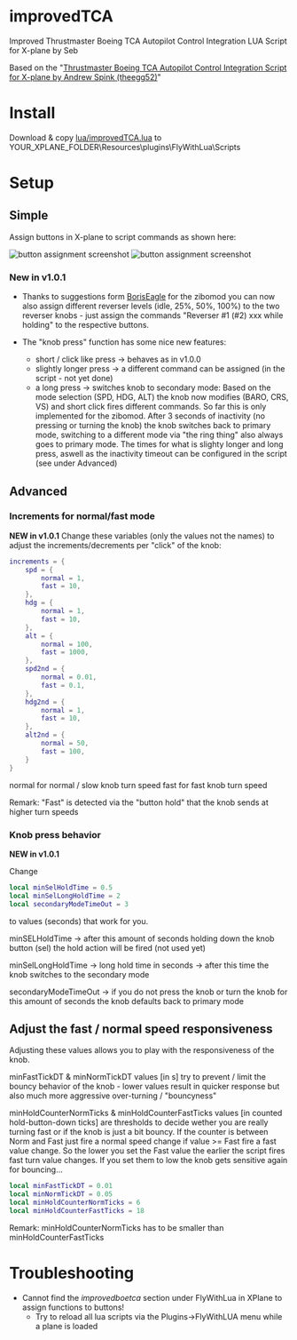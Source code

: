 # improvedTCA
Improved Thrustmaster Boeing TCA Autopilot Control Integration LUA Script for X-plane by Seb

Based on the "[Thrustmaster Boeing TCA Autopilot Control Integration Script for X-plane by Andrew Spink (theegg52)](https://forums.x-plane.org/index.php?/files/file/79047-flywithlua-script-for-thrustmaster-boeing-tca-quadrant-autopilot/)"

# Install

Download & copy [lua/improvedTCA.lua](https://github.com/xpxop/improvedTCA/blob/main/lua/improvedTCA.lua) to YOUR_XPLANE_FOLDER\Resources\plugins\FlyWithLua\Scripts

# Setup

## Simple

Assign buttons in X-plane to script commands as shown here:

![button assignment screenshot][btnasgn1]
![button assignment screenshot][btnasgn2]

[btnasgn1]: https://github.com/xpxop/improvedTCA/blob/main/imgs/assign_buttons1.JPG "button assignment screenshot 1"
[btnasgn2]: https://github.com/xpxop/improvedTCA/blob/main/imgs/assign_buttons2.JPG "button assignment screenshot 2"

### New in v1.0.1
* Thanks to suggestions form [BorisEagle](https://github.com/BorisEagle) for the zibomod you can now also assign different reverser levels (idle, 25%, 50%, 100%) to the two reverser knobs - just assign the commands "Reverser #1 (#2) xxx while holding" to the respective buttons.

* The "knob press" function has some nice new features:
  * short / click like press -> behaves as in v1.0.0
  * slightly longer press -> a different command can be assigned (in the script - not yet done)
  * a long press -> switches knob to secondary mode: Based on the mode selection (SPD, HDG, ALT) the knob now modifies (BARO, CRS, VS) and short click fires different commands. So far this is only implemented for the zibomod. After 3 seconds of inactivity (no pressing or turning the knob) the knob switches back to primary mode, switching to a different mode via "the ring thing" also always goes to primary mode. The times for what is slighty longer and long press, aswell as the inactivity timeout can be configured in the script (see under Advanced)

## Advanced

### Increments for normal/fast mode
**NEW in v1.0.1**
Change these variables (only the values not the names) to adjust the increments/decrements per "click" of the knob:

```lua
increments = {
	spd = {
		normal = 1,
		fast = 10,		
	},
	hdg = {
		normal = 1,
		fast = 10,		
	},
	alt = {
		normal = 100,
		fast = 1000,		
	},
	spd2nd = {
		normal = 0.01,
		fast = 0.1,		
	},
	hdg2nd = {
		normal = 1,
		fast = 10,		
	},
	alt2nd = {
		normal = 50,
		fast = 100,		
	}
}
```

normal for normal / slow knob turn speed
fast for fast knob turn speed

Remark: "Fast" is detected via the "button hold" that the knob sends at higher turn speeds

### Knob press behavior
**NEW in v1.0.1**

Change

```lua
local minSelHoldTime = 0.5
local minSelLongHoldTime = 2
local secondaryModeTimeOut = 3
```

to values (seconds) that work for you.

minSELHoldTime -> after this amount of seconds holding down the knob button (sel) the hold action will be fired (not used yet)

minSelLongHoldTime -> long hold time in seconds -> after this time the knob switches to the secondary mode

secondaryModeTimeOut -> if you do not press the knob or turn the knob for this amount of seconds the knob defaults back to primary mode

## Adjust the fast / normal speed responsiveness

Adjusting these values allows you to play with the responsiveness of the knob.

minFastTickDT & minNormTickDT values [in s] try to prevent / limit the bouncy behavior of the knob - lower values result in quicker response but also much more aggressive over-turning / "bouncyness"

minHoldCounterNormTicks & minHoldCounterFastTicks values [in counted hold-button-down ticks] are thresholds to decide wether you are really turning fast or if the knob is just a bit bouncy. If the counter is between Norm and Fast just fire a normal speed change if value >= Fast fire a fast value change. So the lower you set the Fast value the earlier the script fires fast turn value changes. If you set them to low the knob gets sensitive again for bouncing... 

```lua
local minFastTickDT = 0.01
local minNormTickDT = 0.05
local minHoldCounterNormTicks = 6
local minHoldCounterFastTicks = 18
```

Remark: minHoldCounterNormTicks has to be smaller than minHoldCounterFastTicks 

# Troubleshooting

* Cannot find the _improvedboetca_ section under FlyWithLua in XPlane to assign functions to buttons!
  * Try to reload all lua scripts via the Plugins->FlyWithLUA menu while a plane is loaded